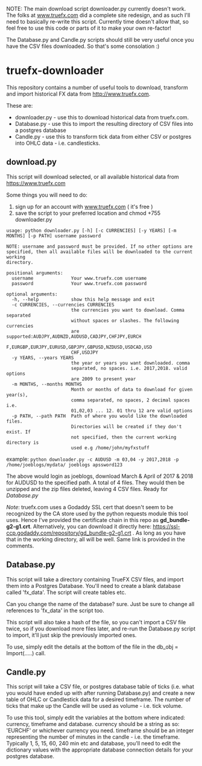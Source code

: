 NOTE:
The main download script downloader.py currently doesn't work. The folks at www.truefx.com did a complete site redesign, and as such I'll need to basically re-write this script. Currently time doesn't allow that, so feel free to use this code or parts of it to make your own re-factor!

The Database.py and Candle.py scripts should still be very useful once you have the CSV files downloaded. So that's some consolation :)


# truefx-downloader
This repository contains a number of useful tools to download, transform and import historical FX data from http://www.truefx.com.

These are: 
* downloader.py - use this to download historical data from truefx.com.
* Database.py - use this to import the resulting directory of CSV files into a postgres database
* Candle.py - use this to transform tick data from either CSV or postgres into OHLC data - i.e. candlesticks.

 

## download.py

This script will download selected, or all available historical data from https://www.truefx.com

Some things you will need to do:
1. sign up for an account with www.truefx.com ( it's free )
2. save the script to your preferred location and chmod +755 downloader.py

```
usage: python downloader.py [-h] [-c CURRENCIES] [-y YEARS] [-m MONTHS] [-p PATH] username password

NOTE: username and password must be provided. If no other options are
specified, then all available files will be downloaded to the current working
directory.

positional arguments:
  username              Your www.truefx.com username
  password              Your www.truefx.com password

optional arguments:
  -h, --help            show this help message and exit
  -c CURRENCIES, --currencies CURRENCIES
                        the currencies you want to download. Comma separated
                        without spaces or slashes. The following currencies
                        are supported:AUDJPY,AUDNZD,AUDUSD,CADJPY,CHFJPY,EURCH
                        F,EURGBP,EURJPY,EURUSD,GBPJPY,GBPUSD,NZDUSD,USDCAD,USD
                        CHF,USDJPY
  -y YEARS, --years YEARS
                        the year or years you want downloaded. comma
                        separated, no spaces. i.e. 2017,2018. valid options
                        are 2009 to present year
  -m MONTHS, --months MONTHS
                        Month or months of data to download for given year(s),
                        comma separated, no spaces, 2 decimal spaces i.e.
                        01,02,03 ... 12. 01 thru 12 are valid options
  -p PATH, --path PATH  Path of where you would like the downloaded files.
                        Directories will be created if they don't exist. If
                        not specified, then the current working directory is
                        used e.g /home/john/myfxstuff
   ``` 

example:
`python downloader.py -c AUDUSD -m 03,04 -y 2017,2018 -p /home/joeblogs/mydata/ joeblogs apssword123`

The above would login as joeblogs, download March & April of 2017 & 2018 for AUDUSD to the specified path.
A total of 4 files. They would then be unzipped and the zip files deleted, leaving 4 CSV files. Ready for _Database.py_

_*Note*_: truefx.com uses a Godaddy SSL cert that doesn't seem to be recognized by the CA store used by the python requests
module this tool uses. Hence I've provided the certificate chain in this repo as **gd_bundle-g2-g1.crt**. Alternatively, you can download it directly here:
<https://ssl-ccp.godaddy.com/repository/gd_bundle-g2-g1.crt> . As long as you have that in the working directory, all will be well. Same link is provided in the comments.


## Database.py
This script will take a directory containing TrueFX CSV files, and import them into a Postgres Database.
You'll need to create a blank database called 'fx_data'. The script will create tables etc.

Can you change the name of the database? sure. Just be sure to change all references to 'fx_data' in the script too.

This script will also take a hash of the file, so you can't import a CSV file twice, so if you download more files later, and re-run
the Database.py script to import, it'll just skip the previously imported ones. 

To use, simply edit the details at the bottom of the file in the db_obj = Import(.....) call.

## Candle.py

This script will take a CSV file, or postgres database table of ticks (i.e. what you would have ended up with after running Database.py)
and create a new table of OHLC or Candlestick data for a desired timeframe. The number of ticks that make up the Candle will be used as volume - i.e. tick volume.

To use this tool, simply edit the variables at the bottom where indicated: currency, timeframe and database.
currency should be a string as so: 'EURCHF' or whichever currency you need. timeframe should be an integer representing the number of minutes in the candle - i.e. the timeframe.
Typically 1, 5, 15, 60, 240 min etc and database, you'll need to edit the dictionary values with the appropriate database connection details for your postgres database.


